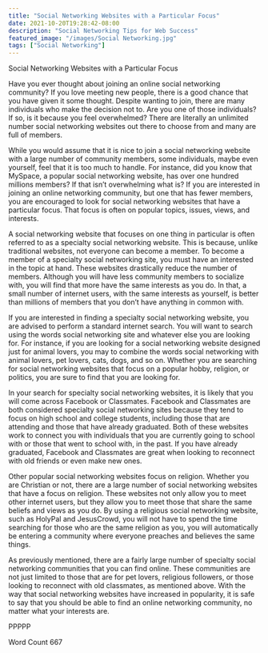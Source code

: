 ```yaml
---
title: "Social Networking Websites with a Particular Focus"
date: 2021-10-20T19:28:42-08:00
description: "Social Networking Tips for Web Success"
featured_image: "/images/Social Networking.jpg"
tags: ["Social Networking"]
---
```


Social Networking Websites with a Particular Focus

Have you ever thought about joining an online social networking community?  If you love meeting new people, there is a good chance that you have given it some thought.  Despite wanting to join, there are many individuals who make the decision not to. Are you one of those individuals?  If so, is it because you feel overwhelmed? There are literally an unlimited number social networking websites out there to choose from and many are full of members. 

While you would assume that it is nice to join a social networking website with a large number of community members, some individuals, maybe even yourself, feel that it is too much to handle. For instance, did you know that MySpace, a popular social networking website, has over one hundred millions members?  If that isn’t overwhelming what is?  If you are interested in joining an online networking community, but one that has fewer members, you are encouraged to look for social networking websites that have a particular focus. That focus is often on popular topics, issues, views, and interests.  

A social networking website that focuses on one thing in particular is often referred to as a specialty social networking website. This is because, unlike traditional websites, not everyone can become a member. To become a member of a specialty social networking site, you must have an interested in the topic at hand.  These websites drastically reduce the number of members. Although you will have less community members to socialize with, you will find that more have the same interests as you do. In that, a small number of internet users, with the same interests as yourself, is better than millions of members that you don’t have anything in common with.

If you are interested in finding a specialty social networking website, you are advised to perform a standard internet search.  You will want to search using the words social networking site and whatever else you are looking for.  For instance, if you are looking for a social networking website designed just for animal lovers, you may to combine the words social networking with animal lovers, pet lovers, cats, dogs, and so on. Whether you are searching for social networking websites that focus on a popular hobby, religion, or politics, you are sure to find that you are looking for.

In your search for specialty social networking websites, it is likely that you will come across Facebook or Classmates.  Facebook and Classmates are both considered specialty social networking sites because they tend to focus on high school and college students, including those that are attending and those that have already graduated.  Both of these websites work to connect you with individuals that you are currently going to school with or those that went to school with, in the past.  If you have already graduated, Facebook and Classmates are great when looking to reconnect with old friends or even make new ones.

Other popular social networking websites focus on religion.  Whether you are Christian or not, there are a large number of social networking websites that have a focus on religion. These websites not only allow you to meet other internet users, but they allow you to meet those that share the same beliefs and views as you do.  By using a religious social networking website, such as HolyPal and JesusCrowd, you will not have to spend the time searching for those who are the same religion as you, you will automatically be entering a community where everyone preaches and believes the same things.

As previously mentioned, there are a fairly large number of specialty social networking communities that you can find online. These communities are not just limited to those that are for pet lovers, religious followers, or those looking to reconnect with old classmates, as mentioned above.  With the way that social networking websites have increased in popularity, it is safe to say that you should be able to find an online networking community, no matter what your interests are.

PPPPP

Word Count 667

